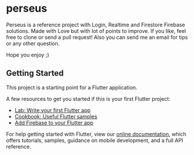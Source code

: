# perseus

Perseus is a reference project with Login, Realtime and Firestore Firebase solutions. Made with Love but with lot of points to improve. If you like, feel free to clone or send a pull request! Also you can send me an email for tips or any other question.

Hope you enjoy ;)

## Getting Started

This project is a starting point for a Flutter application.

A few resources to get you started if this is your first Flutter project:

- [Lab: Write your first Flutter app](https://flutter.dev/docs/get-started/codelab)
- [Cookbook: Useful Flutter samples](https://flutter.dev/docs/cookbook)
- [Add Firebase to your Flutter app](https://firebase.google.com/docs/flutter/setup)

For help getting started with Flutter, view our
[online documentation](https://flutter.dev/docs), which offers tutorials,
samples, guidance on mobile development, and a full API reference.
